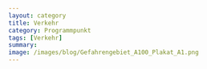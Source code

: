 ```yaml
---
layout: category
title: Verkehr
category: Programmpunkt
tags: [Verkehr]
summary: 
image: /images/blog/Gefahrengebiet_A100_Plakat_A1.png
---
```

